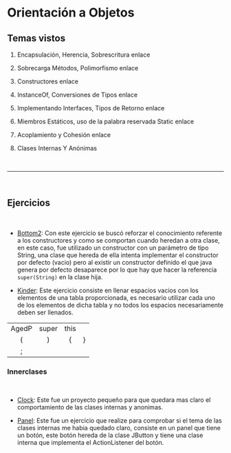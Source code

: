 # Orientación a Objetos

## Temas vistos

1. Encapsulación, Herencia, Sobrescritura enlace

2. Sobrecarga Métodos, Polimorfismo enlace

3. Constructores enlace

4. InstanceOf, Conversiones de Tipos enlace

5. Implementando Interfaces, Tipos de Retorno enlace

6. Miembros Estáticos, uso de la palabra reservada Static enlace

7. Acoplamiento y Cohesión enlace

8. Clases Internas Y Anónimas  

</br>

-----------------

</br>

## Ejercicios

</br>

 - [Bottom2](https://github.com/Paridile/ejercicios-java/blob/main/src/main/java/com/paridile/week1/objectoriented/Bottom2.java): Con este ejercicio se buscó reforzar el conocimiento referente a los constructores y como se comportan cuando heredan a otra clase, en este caso, fue utilizado un constructor con un parámetro de tipo String, una clase que hereda de ella intenta implementar el constructor por defecto (vacio) pero al existir un constructor definido el que java genera por defecto desaparece por lo que hay que hacer la referencia `super(String)` en la clase hija.

 - [Kinder](https://github.com/Paridile/ejercicios-java/blob/main/src/main/java/com/paridile/week1/objectoriented/Kinder.java): Este ejercicio consiste en llenar espacios vacios con los elementos de una tabla proporcionada, es necesario utilizar cada uno de los elementos de dicha tabla y no todos los espacios necesariamente deben ser llenados.

<div align="center">

 |		 |       |       |       |
 | :---: | :----:| :---: | :---: |
 | AgedP | super | this  |       |
 | (     | )     | {     |   }   |
 | ;     |       |       |       |

</div>

### Innerclases

</br>

 - [Clock](https://github.com/Paridile/ejercicios-java/tree/main/src/main/java/com/paridile/week1/objectoriented/innerclasses/clock): Este fue un proyecto pequeño para que quedara mas claro el comportamiento de las clases internas y anonimas. 

 - [Panel](https://github.com/Paridile/ejercicios-java/blob/main/src/main/java/com/paridile/week1/objectoriented/innerclasses/Panel.java): Este fue un ejercicio que realize para comprobar si el tema de las clases internas me habia quedado claro, consiste en un panel que tiene un botón, este botón hereda de la clase JButton y tiene una clase interna que implementa el ActionListener del botón.




